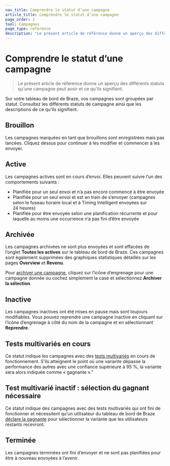 ```yaml
---
nav_title: Comprendre le statut d’une campagne
article_title: Comprendre le statut d’une campagne
page_order: 2
tool: Campagnes
page_type: reference
description: "Le présent article de référence donne un aperçu des différents statuts qu’une campagne peut avoir et ce qu’ils signifient."
---
```


# Comprendre le statut d’une campagne

> Le présent article de référence donne un aperçu des différents statuts qu’une campagne peut avoir et ce qu’ils signifient.

Sur votre tableau de bord de Braze, vos campagnes sont groupées par statut. Consultez les différents statuts de campagne ainsi que les descriptions de ce qu’ils signifient.

## Brouillon
Les campagnes marquées en tant que brouillons sont enregistrées mais pas lancées. Cliquez dessus pour continuer à les modifier et commencer à les envoyer.

## Active
Les campagnes actives sont en cours d’envoi. Elles peuvent suivre l’un des comportements suivants :
- Planifiée pour un seul envoi et n’a pas encore commencé à être envoyée
- Planifiée pour un seul envoi et est en train de s’envoyer (campagnes selon le fuseau horaire local et à Timing Intelligent envoyées sur 24 heures)
- Planifiée pour être envoyée selon une planification récurrente et pour laquelle au moins une occurrence n’a pas fini d’être envoyée

## Archivée
Les campagnes archivées ne sont plus envoyées et sont effacées de l’onglet **Toutes les actives** sur le tableau de bord de Braze. Ces campagnes sont également supprimées des graphiques statistiques détaillés sur les pages **Overview** et **Revenu**.

Pour [archiver une campagne][2], cliquez sur l’icône d’engrenage pour une campagne donnée ou cochez simplement la case et sélectionnez **Archiver la sélection**.

## Inactive
Les campagnes inactives ont été mises en pause mais sont toujours modifiables. Vous pouvez reprendre une campagne inactive en cliquant sur l’icône d’engrenage à côté du nom de la campagne et en sélectionnant **Reprendre**.

## Tests multivariés en cours
Ce statut indique les campagnes avec des [tests multivariés][1] en cours de fonctionnement. S’ils atteignent le point où une variante dépasse la performance des autres avec une confiance supérieure à 95 %, la variante sera alors indiquée comme « gagnante »."

## Test multivarié inactif : sélection du gagnant nécessaire
Ce statut indique des campagnes avec des tests multivariés qui ont fini de fonctionner et nécessitent qu’un utilisateur du tableau de bord de Braze [déclare la gagnante][3] pour sélectionner la variante que les utilisateurs restants recevront.

## Terminée
Les campagnes terminées ont fini d’envoyer et ne sont pas planifiées pour être à nouveau envoyées à l’avenir.

[1]: {{site.baseurl}}/user_guide/engagement_tools/campaigns/testing_and_more/multivariate_testing/#multivariate-testing
[2]: {{site.baseurl}}/user_guide/engagement_tools/campaigns/scheduling_and_organizing/archiving_campaigns/#archiving-campaigns
[3]: {{site.baseurl}}/user_guide/engagement_tools/testing/multivariant_testing/#step-5-pick-the-action-that-determines-the-winner
